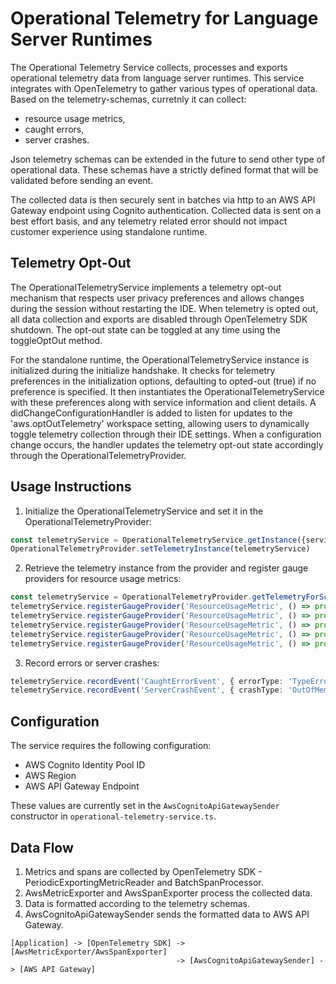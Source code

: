 # Operational Telemetry for Language Server Runtimes

The Operational Telemetry Service collects, processes and exports operational telemetry data from language server runtimes. This service integrates with OpenTelemetry to gather various types of operational data. Based on the telemetry-schemas, curretnly it can collect:
* resource usage metrics, 
* caught errors, 
* server crashes.

Json telemetry schemas can be extended in the future to send other type of operational data. These schemas have a strictly defined format that will be validated before sending an event.

The collected data is then securely sent in batches via http to an AWS API Gateway endpoint using Cognito authentication. Collected data is sent on a best effort basis, and any telemetry related error should not impact customer experience using standalone runtime.


## Telemetry Opt-Out

The OperationalTelemetryService implements a telemetry opt-out mechanism that respects user privacy preferences and allows changes during the session without restarting the IDE. When telemetry is opted out, all data collection and exports are disabled through OpenTelemetry SDK shutdown. The opt-out state can be toggled at any time using the toggleOptOut method.

For the standalone runtime, the OperationalTelemetryService instance is initialized during the initialize handshake. It checks for telemetry preferences in the initialization options, defaulting to opted-out (true) if no preference is specified. It then instantiates the OperationalTelemetryService with these preferences along with service information and client details. A didChangeConfigurationHandler is added to listen for updates to the 'aws.optOutTelemetry' workspace setting, allowing users to dynamically toggle telemetry collection through their IDE settings. When a configuration change occurs, the handler updates the telemetry opt-out state accordingly through the OperationalTelemetryProvider.


## Usage Instructions

1. Initialize the OperationalTelemetryService and set it in the OperationalTelemetryProvider:

```typescript
const telemetryService = OperationalTelemetryService.getInstance({serviceName: 'language-server-runtimes', serviceVersion: '1.0.0', lspConsole: lspConnection.console, poolId: 'poolId', region: 'us-east-1', endpoint: 'example.com', telemetryOptOut: false});
OperationalTelemetryProvider.setTelemetryInstance(telemetryService)
```

2. Retrieve the telemetry instance from the provider and register gauge providers for resource usage metrics:

```typescript
const telemetryService = OperationalTelemetryProvider.getTelemetryForScope('myScope');
telemetryService.registerGaugeProvider('ResourceUsageMetric', () => process.cpuUsage().user, {type: 'userCpuUsage'});
telemetryService.registerGaugeProvider('ResourceUsageMetric', () => process.cpuUsage().system, {type: 'systemCpuUsage'});
telemetryService.registerGaugeProvider('ResourceUsageMetric', () => process.memoryUsage().heapUsed, {type: 'heapUsed'});
telemetryService.registerGaugeProvider('ResourceUsageMetric', () => process.memoryUsage().heapTotal, {type: 'heapTotal'});
telemetryService.registerGaugeProvider('ResourceUsageMetric', () => process.memoryUsage().rss, {type: 'rss'});
```

3. Record errors or server crashes:

```typescript
telemetryService.recordEvent('CaughtErrorEvent', { errorType: 'TypeError' });
telemetryService.recordEvent('ServerCrashEvent', { crashType: 'OutOfMemory' });
```

## Configuration

The service requires the following configuration:

- AWS Cognito Identity Pool ID
- AWS Region
- AWS API Gateway Endpoint

These values are currently set in the `AwsCognitoApiGatewaySender` constructor in `operational-telemetry-service.ts`.

## Data Flow

1. Metrics and spans are collected by OpenTelemetry SDK - PeriodicExportingMetricReader and BatchSpanProcessor.
2. AwsMetricExporter and AwsSpanExporter process the collected data.
3. Data is formatted according to the telemetry schemas.
4. AwsCognitoApiGatewaySender sends the formatted data to AWS API Gateway.

```
[Application] -> [OpenTelemetry SDK] -> [AwsMetricExporter/AwsSpanExporter]
                                     -> [AwsCognitoApiGatewaySender] -> [AWS API Gateway]
```